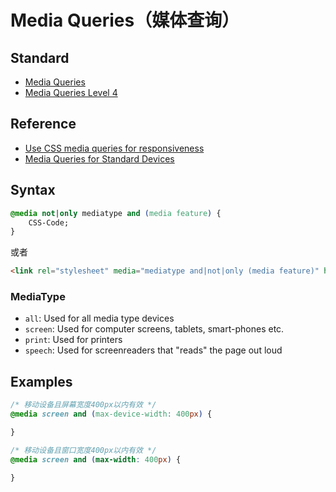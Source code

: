 # Media Queries（媒体查询）

## Standard
- [Media Queries](https://www.w3.org/TR/css3-mediaqueries/)
- [Media Queries Level 4](https://drafts.csswg.org/mediaqueries-4/)

## Reference
- [Use CSS media queries for responsiveness
](https://developers.google.com/web/fundamentals/design-and-ui/responsive/fundamentals/use-media-queries)
- [Media Queries for Standard Devices](https://css-tricks.com/snippets/css/media-queries-for-standard-devices/)

## Syntax
```css
@media not|only mediatype and (media feature) {
    CSS-Code;
}
```
或者
```html
<link rel="stylesheet" media="mediatype and|not|only (media feature)" href="style.css">
```

### MediaType
- `all`: Used for all media type devices
- `screen`: Used for computer screens, tablets, smart-phones etc.
- `print`: Used for printers
- `speech`: Used for screenreaders that "reads" the page out loud

## Examples
```css
/* 移动设备且屏幕宽度400px以内有效 */
@media screen and (max-device-width: 400px) {

}

/* 移动设备且窗口宽度400px以内有效 */
@media screen and (max-width: 400px) {

}
```
